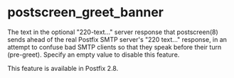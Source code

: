 # postscreen_greet_banner 

 The text in the optional "220-text..." server
response that
postscreen(8) sends ahead of the real Postfix SMTP server's "220
text..." response, in an attempt to confuse bad SMTP clients so
that they speak before their turn (pre-greet).  Specify an empty
value to disable this feature.  

 This feature is available in Postfix 2.8. 


